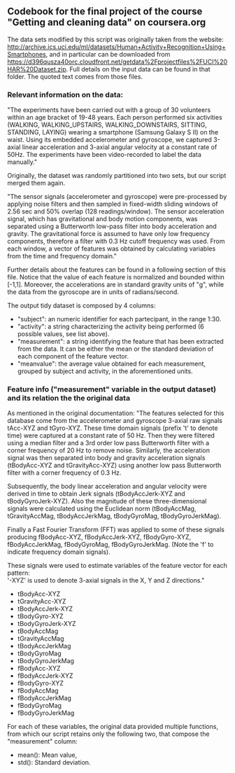 ## Codebook for the final project of the course "Getting and cleaning data" on coursera.org

The data sets modified by this script was originally taken from the website:
http://archive.ics.uci.edu/ml/datasets/Human+Activity+Recognition+Using+Smartphones,
and in particular can be downloaded from 
https://d396qusza40orc.cloudfront.net/getdata%2Fprojectfiles%2FUCI%20HAR%20Dataset.zip.
Full details on the input data can be found in that folder. The quoted text comes from those files.


### Relevant information on the data:

"The experiments have been carried out with a group of 30 volunteers within an age bracket of 19-48 years. Each person performed six activities (WALKING, WALKING_UPSTAIRS, WALKING_DOWNSTAIRS, SITTING, STANDING, LAYING) wearing a smartphone (Samsung Galaxy S II) on the waist. Using its embedded accelerometer and gyroscope, we captured 3-axial linear acceleration and 3-axial angular velocity at a constant rate of 50Hz. The experiments have been video-recorded to label the data manually."

Originally, the dataset was randomly partitioned into two sets, but our script merged them again.

"The sensor signals (accelerometer and gyroscope) were pre-processed by applying noise filters and then sampled in fixed-width sliding windows of 2.56 sec and 50% overlap (128 readings/window). The sensor acceleration signal, which has gravitational and body motion components, was separated using a Butterworth low-pass filter into body acceleration and gravity. The gravitational force is assumed to have only low frequency components, therefore a filter with 0.3 Hz cutoff frequency was used. From each window, a vector of features was obtained by calculating variables from the time and frequency domain."

Further details about the features can be found in a following section of this file. 
Notice that the value of each feature is normalized and bounded within [-1,1]. Moreover, the accelerations are in standard gravity units of "g", while the data from the gyroscope are in units of radians/second. 

The output tidy dataset is composed by 4 columns:
- "subject": an numeric identifier for each partecipant, in the range 1:30.
- "activity": a string characterizing the activity being performed (6 possible values, see list above).
- "measurement": a string identifying the feature that has been extracted from the data. It can be either the mean or the standard deviation of each component of the feature vector.
- "meanvalue": the average value obtained for each measurement, grouped by subject and activity, in the aforementioned units.
	
	
### Feature info ("measurement" variable in the output dataset) and its relation the the original data

As mentioned in the original documentation:
"The features selected for this database come from the accelerometer and gyroscope 3-axial raw signals tAcc-XYZ and tGyro-XYZ. These time domain signals (prefix 't' to denote time) were captured at a constant rate of 50 Hz. 
Then they were filtered using a median filter and a 3rd order low pass Butterworth filter with a corner frequency of 20 Hz to remove noise. Similarly, the acceleration signal was then separated into body and gravity acceleration signals (tBodyAcc-XYZ and tGravityAcc-XYZ) using another low pass Butterworth filter with a corner frequency of 0.3 Hz. 

Subsequently, the body linear acceleration and angular velocity were derived in time to obtain Jerk signals (tBodyAccJerk-XYZ and tBodyGyroJerk-XYZ). Also the magnitude of these three-dimensional signals were calculated using the Euclidean norm (tBodyAccMag, tGravityAccMag, tBodyAccJerkMag, tBodyGyroMag, tBodyGyroJerkMag). 

Finally a Fast Fourier Transform (FFT) was applied to some of these signals producing fBodyAcc-XYZ, fBodyAccJerk-XYZ, fBodyGyro-XYZ, fBodyAccJerkMag, fBodyGyroMag, fBodyGyroJerkMag. (Note the 'f' to indicate frequency domain signals). 

These signals were used to estimate variables of the feature vector for each pattern:  
'-XYZ' is used to denote 3-axial signals in the X, Y and Z directions."

- tBodyAcc-XYZ
- tGravityAcc-XYZ
- tBodyAccJerk-XYZ
- tBodyGyro-XYZ
- tBodyGyroJerk-XYZ
- tBodyAccMag
- tGravityAccMag
- tBodyAccJerkMag
- tBodyGyroMag
- tBodyGyroJerkMag
- fBodyAcc-XYZ
- fBodyAccJerk-XYZ
- fBodyGyro-XYZ
- fBodyAccMag
- fBodyAccJerkMag
- fBodyGyroMag
- fBodyGyroJerkMag

For each of these variables, the original data provided multiple functions, from which our script retains only the following two, that compose the "measurement" column:
- mean(): Mean value,
- std(): Standard deviation.
